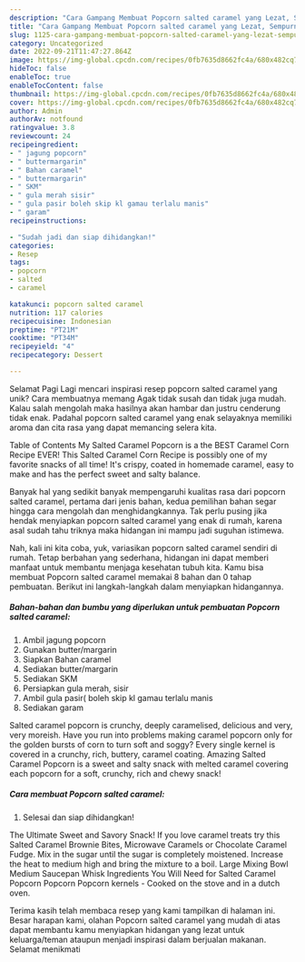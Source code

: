 ```yaml
---
description: "Cara Gampang Membuat Popcorn salted caramel yang Lezat, Sempurna"
title: "Cara Gampang Membuat Popcorn salted caramel yang Lezat, Sempurna"
slug: 1125-cara-gampang-membuat-popcorn-salted-caramel-yang-lezat-sempurna
category: Uncategorized
date: 2022-09-21T11:47:27.864Z
image: https://img-global.cpcdn.com/recipes/0fb7635d8662fc4a/680x482cq70/popcorn-salted-caramel-foto-resep-utama.jpg
hideToc: false
enableToc: true
enableTocContent: false
thumbnail: https://img-global.cpcdn.com/recipes/0fb7635d8662fc4a/680x482cq70/popcorn-salted-caramel-foto-resep-utama.jpg
cover: https://img-global.cpcdn.com/recipes/0fb7635d8662fc4a/680x482cq70/popcorn-salted-caramel-foto-resep-utama.jpg
author: Admin
authorAv: notfound
ratingvalue: 3.8
reviewcount: 24
recipeingredient:
- " jagung popcorn"
- " buttermargarin"
- " Bahan caramel"
- " buttermargarin"
- " SKM"
- " gula merah sisir"
- " gula pasir boleh skip kl gamau terlalu manis"
- " garam"
recipeinstructions:

- "Sudah jadi dan siap dihidangkan!"
categories:
- Resep
tags:
- popcorn
- salted
- caramel

katakunci: popcorn salted caramel 
nutrition: 117 calories
recipecuisine: Indonesian
preptime: "PT21M"
cooktime: "PT34M"
recipeyield: "4"
recipecategory: Dessert

---
```



Selamat Pagi Lagi mencari inspirasi resep popcorn salted caramel yang unik? Cara membuatnya memang Agak tidak susah dan tidak juga mudah. Kalau salah mengolah maka hasilnya akan hambar dan justru cenderung tidak enak. Padahal popcorn salted caramel yang enak selayaknya memiliki aroma dan cita rasa yang dapat memancing selera kita.


Table of Contents My Salted Caramel Popcorn is a the BEST Caramel Corn Recipe EVER! This Salted Caramel Corn Recipe is possibly one of my favorite snacks of all time! It&#39;s crispy, coated in homemade caramel, easy to make and has the perfect sweet and salty balance.

Banyak hal yang sedikit banyak mempengaruhi kualitas rasa dari popcorn salted caramel, pertama dari jenis bahan, kedua pemilihan bahan segar hingga cara mengolah dan menghidangkannya. Tak perlu pusing jika hendak menyiapkan popcorn salted caramel yang enak di rumah, karena asal sudah tahu triknya maka hidangan ini mampu jadi suguhan istimewa.


Nah, kali ini kita coba, yuk, variasikan popcorn salted caramel sendiri di rumah. Tetap berbahan yang sederhana, hidangan ini dapat memberi manfaat untuk membantu menjaga kesehatan tubuh kita. Kamu bisa membuat Popcorn salted caramel memakai 8 bahan dan 0 tahap pembuatan. Berikut ini langkah-langkah dalam menyiapkan hidangannya.

<!--inarticleads1-->

##### Bahan-bahan dan bumbu yang diperlukan untuk pembuatan Popcorn salted caramel:

1. Ambil  jagung popcorn
1. Gunakan  butter/margarin
1. Siapkan  Bahan caramel
1. Sediakan  butter/margarin
1. Sediakan  SKM
1. Persiapkan  gula merah, sisir
1. Ambil  gula pasir( boleh skip kl gamau terlalu manis
1. Sediakan  garam


Salted caramel popcorn is crunchy, deeply caramelised, delicious and very, very moreish. Have you run into problems making caramel popcorn only for the golden bursts of corn to turn soft and soggy? Every single kernel is covered in a crunchy, rich, buttery, caramel coating. Amazing Salted Caramel Popcorn is a sweet and salty snack with melted caramel covering each popcorn for a soft, crunchy, rich and chewy snack! 

<!--inarticleads2-->

##### Cara membuat Popcorn salted caramel:


1. Selesai dan siap dihidangkan!

The Ultimate Sweet and Savory Snack! If you love caramel treats try this Salted Caramel Brownie Bites, Microwave Caramels or Chocolate Caramel Fudge. Mix in the sugar until the sugar is completely moistened. Increase the heat to medium high and bring the mixture to a boil. Large Mixing Bowl Medium Saucepan Whisk Ingredients You Will Need for Salted Caramel Popcorn Popcorn Popcorn kernels - Cooked on the stove and in a dutch oven. 

Terima kasih telah membaca resep yang kami tampilkan di halaman ini. Besar harapan kami, olahan Popcorn salted caramel yang mudah di atas dapat membantu kamu menyiapkan hidangan yang lezat untuk keluarga/teman ataupun menjadi inspirasi dalam berjualan makanan. Selamat menikmati
